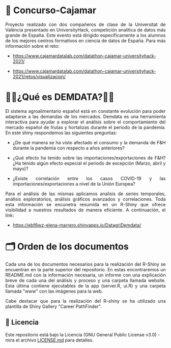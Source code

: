 # 🏅 Concurso-Cajamar

<p align="justify">Proyecto realizado con dos compañeros de clase de la Universitat de València presentado en UniversityHack, competición analítica de datos más grande de España. Este evento está dirigido específicamente a los alumnos de los mejores centros formativos en ciencia de datos de España. Para más información sobre el reto:</p>

- https://www.cajamardatalab.com/datathon-cajamar-universityhack-2021/

- https://www.cajamardatalab.com/datathon-cajamar-universityhack-2021/retos/visualizacion/

# 🍇🥭¿Qué es DEMDATA?🥕🍅

<p align="justify">El sistema agroalimentario español está en constante evolución para poder adaptarse a las demandas de los mercados. Demdata es una herramienta interactiva para ayudar a explorar el análisis sobre el comportamiento del mercado español de frutas y hortalizas durante el periodo de la pandemia. En este shiny respondemos las siguientes preguntas:</p>

- <p align="justify">¿De qué manera se ha visto afectado el consumo y la demanda de F&H durante la pandemia con respecto a años anteriores?</p>
- <p align="justify">¿Qué efecto ha tenido sobre las importaciones/exportaciones de F&H? ¿Ha tenido algún efecto especial el periodo de excepción (Marzo, abril y mayo)?</p>
- <p align="justify">¿Existe correlación entre los casos COVID-19 y las importaciones/exportaciones a nivel de la Unión Europea?</p>

<p align="justify">Para el análisis de las mismas aplicamos analisis de series temporales, análisis exploratorios, análisis gráficos avanzados y correlaciones. Toda esta información se encunetra resumida en un R-Shiny que ofrece visibilidad a nuestros resultados de manera eficiente. A continuación, el link:</p>

- https://ebf6wz-elena-marrero.shinyapps.io/DatagriDemdata/

# 🗂 Orden de los documentos

<p align="justify">Cada una de los documentos necesarios para la realización del R-Shiny se encuentran en la parte superior del repositorio. En estas encontraremos un README.md con la información necesaria, un informe con una explicación breve de cada una del análisis y proceso y una carpeta llamada website. Esta última contiene ejecutables de la app (server.R, ui.R) y una carpeta llamada "www" con las imágenes para la web.</p>
	
<p align="justify">Cabe destacar que para la realización del R-shiny se ha utilizado una plantilla de Shiny Gallery "Career PathFinder".</p>

## 📄 Licencia 

Este repositorio está bajo la Licencia (GNU General Public License v3.0) - mira el archivo [LICENSE.md](LICENSE.md) para detalles.

